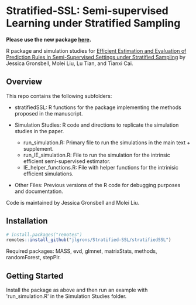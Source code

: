 # Stratified-SSL: Semi-supervised Learning under Stratified Sampling


**Please use the new package [here](https://github.com/jlgrons/stratifiedSSL).**


R package and simulation studies for [Efficient Estimation and Evaluation of Prediction Rules in Semi-Supervised Settings under Stratified Sampling](https://arxiv.org/abs/2010.09443) by Jessica Gronsbell, Molei Liu, Lu Tian, and Tianxi Cai.

## Overview 

This repo contains the following subfolders:

* stratifiedSSL: R functions for the package implementing the methods proposed in the manuscript.

* Simulation Studies: R code and directions to replicate the simulation studies in the paper. 
  * run_simulation.R: Primary file to run the simulations in the main text + supplement.
  * run_IE_simulation.R: File to run the simulation for the intrinsic efficient semi-supervised estimator.
  * IE_helper_functions.R: File with helper functions for the intrinisic efficient simulations.
  
* Other Files: Previous versions of the R code for debugging purposes and documentation.

Code is maintained by Jessica Gronsbell and Molei Liu.

## Installation

```r
# install.packages("remotes")
remotes::install_github("jlgrons/Stratified-SSL/stratifiedSSL")
```
Required packages: MASS, evd, glmnet, matrixStats, methods, randomForest, stepPlr.

## Getting Started

Install the package as above and then run an example with 'run_simulation.R' in the Simulation Studies folder.
